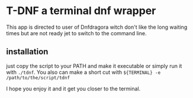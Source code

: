 # T-DNF a terminal dnf wrapper

This app is directed to user of Dnfdragora witch don't like the long waiting times but are not ready jet to switch to the command line. 

## installation
just copy the script to your PATH and make it executable or simply run it with `./tdnf`. You also can make a short cut with `${TERMINAL} -e /path/to/the/script/tdnf`

I hope you enjoy it and it get you closer to the terminal.

